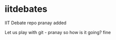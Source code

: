 iitdebates
==========

IIT Debate repo
pranay added

Let us play with git - pranay
so how is it going?
fine

